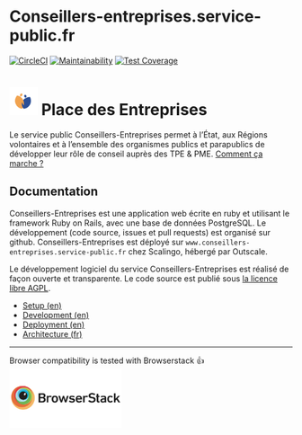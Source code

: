 # Conseillers-entreprises.service-public.fr

[![CircleCI](https://dl.circleci.com/status-badge/img/gh/betagouv/place-des-entreprises/tree/main.svg?style=svg)](https://dl.circleci.com/status-badge/redirect/gh/betagouv/place-des-entreprises/tree/main) [![Maintainability](https://api.codeclimate.com/v1/badges/12cdf35ab56d27c64046/maintainability)](https://codeclimate.com/github/betagouv/place-des-entreprises/maintainability) [![Test Coverage](https://api.codeclimate.com/v1/badges/12cdf35ab56d27c64046/test_coverage)](https://codeclimate.com/github/betagouv/place-des-entreprises/test_coverage)

# <img src="doc/picto-PDE.svg" width="50"> Place des Entreprises

Le service public Conseillers-Entreprises permet à l’État, aux Régions volontaires et à l’ensemble des organismes publics et parapublics de développer leur rôle de conseil auprès des TPE & PME. [Comment ça marche ?](https://conseillers-entreprises.service-public.fr/comment_ca_marche)

## Documentation

Conseillers-Entreprises est une application web écrite en ruby et utilisant le framework Ruby on Rails, avec une base de données PostgreSQL. Le développement (code source, issues et pull requests) est organisé sur github. Conseillers-Entreprises est déployé sur `www.conseillers-entreprises.service-public.fr` chez Scalingo, hébergé par Outscale.

Le développement logiciel du service Conseillers-Entreprises est réalisé de façon ouverte et transparente. Le code source est publié sous [la licence libre AGPL](LICENSE.AGPL.txt).

* [Setup (en)](doc/01-setup.md)
* [Development (en)](doc/02-development.md)
* [Deployment (en)](doc/03-deployment.md)
* [Architecture (fr)](doc/04-architecture.md)

---

<!--Le projet est opensource, ce qui nous donne accès gratuitement à Browserstack, en échange de ce paragraphe qui doit rester visible sur le README.-->
Browser compatibility is tested with Browserstack :+1:<br/>
[<img src="doc/browserstack-logo-600x315.png" width="200">](https://www.browserstack.com/)

